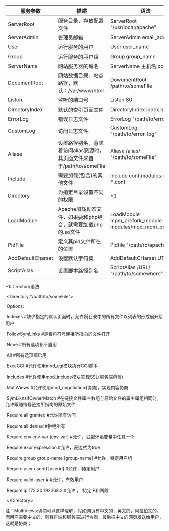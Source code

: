 | 服务参数          | 描述                                                         | 语法                                                         |
| ----------------- | ------------------------------------------------------------ | ------------------------------------------------------------ |
| ServerRoot        | 服务目录，存放配置文件                                       | ServerRoot   "/usr/local/apache"                             |
| ServerAdmin       | 管理员邮箱                                                   | ServerAdmin email_address                                    |
| User              | 运行服务的用户                                               | User    user_name                                            |
| Group             | 运行服务的用户组                                             | Group   group_name                                           |
| ServerName        | 网站服务器的域名                                             | ServerName    主机名:port                                    |
| DocumentRoot      | 网站数据目录，站点路径，默认：/var/www/html                  | DowumentRoot                                                  /path/to/someFIle |
| Listen            | 监听的端口号                                                 | Listen       80                                              |
| DirectoryIndex    | 默认的索引页面文件                                           | DirectoryIndex         index.html                            |
| ErrorLog          | 错误日志文件                                                 | ErrorLog             "/path/to/error_log"                    |
| CustomLog         | 访问日志文件                                                 | CustomLog            "/path/to/error_log"                    |
| Aliase            | 设置路径别名，意味着访问alias资源时，其页面文件来自于/path/to/someFile | Aliase           /alias/        "/path/to/someFile"          |
| Include           | 需要加载(包含)的其他文件                                     | Include    conf.modules.d    *.conf                          |
| Directory         | 为指定目录设置不同的权限                                     | *1                                                           |
| LoadModule        | Apache加载动态文件，如果要和php结合，就需要加载php的.so文件  | LoadModule       mpm_prefork_module     modules/mod_mpm_prefor.so |
| PidFile           | 定义其pid文件所在的位置                                      | Pidfile       "/path/ro/apache/pid"                          |
| AddDefaultCharset | 设置默认字符集                                               | AddDefaultCHarset      UTF8                                  |
| ScriptAlias       | 设置脚本路径别名                                             | ScriptAlias         /URL/        "/path/to/somewhere"        |

*1:Directory语法:

​			\<Directory  "/path/to/someFile">

​					Options:

​							Indexes						#缺少指定的默认页面时，允许将目录中的所有文件以列表的形成展开给用户

​							FollowSymLinks		 #是否将符号连接所指向的文件打开

​							None							#所有选项都不启用

​							All								 #所有选项都启用

​							ExecCGI					   #允许使用mod_cgi模块执行CGI脚本

​							Includes					  #允许使用mod_include模块实现SSL(服务端包含)

​							MultiViews				 #允许使用mod_negotiation(协商)，实现内容协商

​							SymLiknsifOwnerMatch		#在链接文件属主数组与原始文件的属主属组相同时，允许跟随符号链接所指向的原始文件

​					Require all granted				#允许所有访问

​					Require all denied				 #拒绝所有

​					Require env  env-var [env-var]	#允许，匹配环境变量中任意一个

​					Require expr expression   			#允许，表达式为true

​					Require group  group-name [group-name] 	#允许，特定用户组

​					Require user 	userid  [userid]				#允许，特定用户

​					Require valid-user   #								#允许，有效用户

​					Require   ip  172.20    192.168.2              #允许 ， 特定IP和网段

​			\</Directory>

注：MultiViews:协商可以这样理解，假如网页有中文的，英文的，阿拉伯文的，而用户需要中文的，则客户端和服务端进行协商，最后把中文的网页发送给用户，这就是协商；